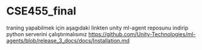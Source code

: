 # CSE455_final
 
traning yapabilmek için aşagıdaki linkten unity ml-agent reposunu indirip python serverini çalıştırmalısınız
https://github.com/Unity-Technologies/ml-agents/blob/release_3_docs/docs/Installation.md
